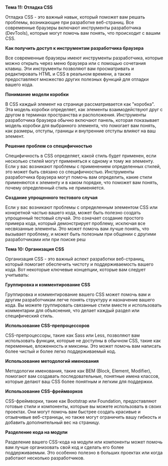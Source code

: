 **Тема 11: Отладка CSS**

Отладка CSS - это важный навык, который поможет вам решать проблемы, возникающие при разработке веб-страниц. Все современные браузеры включают инструменты разработчика (DevTools), которые могут помочь вам понять, что происходит с вашим CSS.

**Как получить доступ к инструментам разработчика браузера**

Все современные браузеры имеют инструменты разработчика, которые можно открыть через меню браузера или с помощью сочетания клавиш. Эти инструменты позволяют вам просматривать и редактировать HTML и CSS в реальном времени, а также предоставляют множество других полезных функций для отладки вашего кода.

**Понимание модели коробки**

В CSS каждый элемент на странице рассматривается как "коробка". Эта модель коробки определяет, как элементы взаимодействуют друг с другом в терминах пространства и расположения. Инструменты разработчика браузера обычно включают панель, которая показывает модель коробки для выбранного элемента, что помогает вам понять, как размеры, отступы, границы и внутренние отступы влияют на ваш элемент.

**Решение проблем со специфичностью**

Специфичность в CSS определяет, какой стиль будет применен, если несколько стилей могут применяться к одному и тому же элементу. Если у вас возникают проблемы с применением определенных стилей, это может быть связано со специфичностью. Инструменты разработчика браузера могут помочь вам определить, какие стили применяются к элементу и в каком порядке, что поможет вам понять, почему определенный стиль не применяется.

**Создание упрощенного тестового случая**

Если у вас возникают проблемы с определенным элементом CSS или конкретной частью вашего кода, может быть полезно создать упрощенный тестовый случай. Это означает создание простого примера кода, который демонстрирует проблему, исключая все несвязанные элементы. Это может помочь вам лучше понять, что вызывает проблему, и может быть полезным при общении с другими разработчиками или при поиске реш

**Тема 10: Организация CSS**

Организация CSS - это важный аспект разработки веб-страниц, который помогает обеспечить чистоту и поддерживаемость вашего кода. Вот некоторые ключевые концепции, которые вам следует учитывать:

**Группировка и комментирование CSS**

Группировка и комментирование вашего CSS может помочь вам и другим разработчикам легче понять структуру и назначение вашего кода. Вы можете группировать связанные стили вместе и использовать комментарии для объяснения, что делает каждый раздел или специфический стиль.

**Использование CSS-препроцессоров**

CSS-препроцессоры, такие как Sass или Less, позволяют вам использовать функции, которые не доступны в обычном CSS, такие как переменные, вложенность и миксины. Это может помочь вам написать более чистый и более легко поддерживаемый код.

**Использование методологий именования**

Методологии именования, такие как BEM (Block, Element, Modifier), помогают вам создавать последовательные, понятные имена классов, которые делают ваш CSS более понятным и легким для поддержки.

**Использование CSS-фреймворков**

CSS-фреймворки, такие как Bootstrap или Foundation, предоставляют готовые стили и компоненты, которые вы можете использовать в своих проектах. Они могут помочь вам быстрее создать красивые и отзывчивые веб-страницы, но также могут ограничить вашу гибкость и добавить дополнительный вес на страницу.

**Разделение кода на модули**

Разделение вашего CSS-кода на модули или компоненты может помочь вам лучше организовать свой код и сделать его более поддерживаемым. Это особенно полезно в больших проектах или когда работают несколько разработчиков.